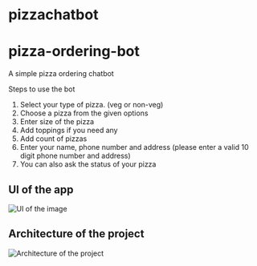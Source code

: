 # pizzachatbot
# pizza-ordering-bot <br/>
A simple pizza ordering chatbot

Steps to use the bot<br/>
1. Select your type of pizza. (veg or non-veg)
2. Choose a pizza from the given options
3. Enter size of the pizza
4. Add toppings if you need any
5. Add count of pizzas
6. Enter your name, phone number and address (please enter a valid 10 digit phone number and address)
7. You can also ask the status of your pizza

## UI of the app
![UI of the image](images/UI.png)

## Architecture of the project
![Architecture of the project](images/Pizza_ordering_bot.png)
